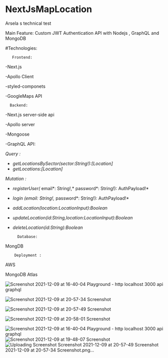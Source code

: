 # NextJsMapLocation
Arsela s technical test

Main Feature:
Custom JWT  Authentication API with Nodejs , GraphQL and MongoDB

#Technologies:

       Frontend:

-Next.js

-Apollo Client

-styled-componets

-GoogleMaps API

      Backend:

-Next.js server-side  api

-Apollo server 

-Mongoose

-GraphQL API:

*Query :*

- *getLocationsBySector(*sector*:String!):[Location]*
- *getLocations:[Location]*

*Mutation :*

- *registerUser(* email*: String!,* password*: String!): AuthPayload!*
- *login (*email*: String!,* password*: String!): AuthPayload!*
- *addLocation(*location*:LocationInput):Boolean*
- *updateLocation(*id*:String,*location*:LocationInput):Boolean*
- *deleteLocation(*id*:String):Boolean*


        Database:


MongDB



        Deployment :

AWS

MongoDB Atlas





![Screenshot 2021-12-09 at 16-40-04 Playground - http localhost 3000 api graphql](https://user-images.githubusercontent.com/60584019/145470126-d12016bd-4573-453e-a0d3-945358b0cd3b.png)


![Screenshot 2021-12-09 at 20-57-34 Screenshot](https://user-images.githubusercontent.com/60584019/145470321-435047fe-46af-4f88-a741-4fa52300ff2b.png)

![Screenshot 2021-12-09 at 20-57-49 Screenshot](https://user-images.githubusercontent.com/60584019/145470717-b60e5332-8c3b-436b-b4da-005c61863732.png)




![Screenshot 2021-12-09 at 20-58-01 Screenshot](https://user-images.githubusercontent.com/60584019/145470461-477ceb4d-6a38-4d23-bdf2-1059942e1e6b.png)










![Screenshot 2021-12-09 at 16-40-04 Playground - http localhost 3000 api graphql](https://user-images.githubusercontent.com/60584019/145457602-291320de-c7ee-4e61-9f2c-afe90010a06e.png)
![Screenshot 2021-12-09 at 19-48-07 Screenshot](https://user-images.githubusercontent.com/60584019/145457652-f97e2eb3-7ed5-4b31-882a-0d9dc61d7472.png)
![Uploading Screenshot
![Screenshot 2021-12-09 at 20-57-49 Screenshot](https://user-images.githubusercontent.com/60584019/145469797-27d07acc-28e4-41ba-8be3-80fc3a8df3e9.png)
 2021-12-09 at 20-57-34 Screenshot.png…]()



